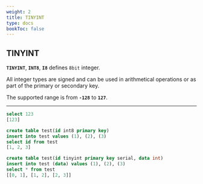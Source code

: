 ```yaml
---
weight: 2
title: TINYINT
type: docs
bookToc: false
---
```


## TINYINT

**`TINYINT`**, **`INT8`**, **`I8`** defines `8bit` integer.

All integer types are signed and can be used in arithmetical operations or as part of
the primary or secondary key.

The supported range is from **`-128`** to **`127`**.

---

```SQL
select 123
[123]
```

```SQL
create table test(id int8 primary key)
insert into test values (1), (2), (3)
select id from test
[1, 2, 3]
```

```SQL
create table test(id tinyint primary key serial, data int)
insert into test (data) values (1), (2), (3)
select * from test
[[0, 1], [1, 2], [2, 3]]
```
